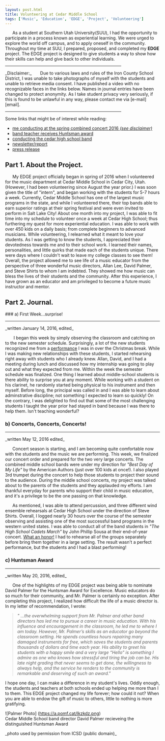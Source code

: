```yaml
---
layout: post.html
title: Volunteering at Cedar Middle School 
tags: ['Music', 'Education', 'EDGE', 'Project', 'Volunteering']
---
```



&nbsp;&nbsp;&nbsp;&nbsp;&nbsp;&nbsp;As a student at Southern Utah University(SUU), I had the opportunity to participate in a process known as experiential learning.  We were urged to explore the world off campus, and to apply oneself in the community. Throughout my time at SUU, I prepared, proposed, and completed my __EDGE__ project. The EDGE project is designed to give students a way to show how their skills can help and give back to other individuals.   

<hr width="75%">
_Disclaimer:_     
 &nbsp;&nbsp;&nbsp;&nbsp;&nbsp;&nbsp;Due to various laws and rules of the Iron County School District, I was unable to take photographs of myself with the students and unable to retrieve media consent. I have published a video with no recognizable faces in the links below. Names in journal entries have been changed to protect anonymity. As I take student privacy very seriously, if this is found to be unlawful in any way, please contact me via [e-mail][email].   
<hr width="75%">

Some links that might be of interest while reading: 

* [me conducting at the spring combined concert 2016 _(see disclaimer)_][best-day]
* [band teacher receives Huntsman award][huntsman-award]
* [conducting the cedar high school band][cedar-high-conducting]
* [newsletter/report][newsletter]
* [press release ][press-release]

## Part 1. About the Project.

&nbsp;&nbsp;&nbsp;&nbsp;&nbsp;&nbsp;My EDGE project officially began in spring of 2016 when I volunteered for the music department at Cedar Middle School in Cedar City, Utah. (However, I had been volunteering since August the year prior.) I was soon given the title of "intern", and began working with the students for 5-7 hours a week. Currently, Cedar Middle School has one of the largest music programs in the state, and while I volunteered there, their top bands able to earn superior ratings at their spring festival and were even invited to perform in Salt Lake City!  About one month into my project, I was able to fit time into my schedule to volunteer once a week at Cedar High School; thus furthering my quest for more experiential education.  I was able to work with over 450 kids on a daily basis; from complete beginners to advanced musicians.  While volunteering, I relearned what it meant to love your students. As I was getting to know the students, I appreciated their devotedness towards me and to their school work. I learned their names, personalities, and little quirks that made each of the students unique.  There were days where I couldn't wait to leave my college classes to see them!  Overall, the project allowed me to see life of a music educator from the perspective of three wonderful music directors, Allan Lee, David Palmer, and Steve Shirts to whom I am indebted.  They showed me how music can bless the lives of their students and the community.  After this experience, I have grown as an educator and am privileged to become a future music instructor and mentor. 

## Part 2. Journal. 
<p>
### a) First Week...surprise! 
<hr align="right"> _written January 14, 2016, edited_  

&nbsp;&nbsp;&nbsp;&nbsp;&nbsp;&nbsp; I began this week by simply observing the classroom and catching on to the new semester schedule. Surprisingly, a lot of the new students recognized me from a [performance][messiah] I was in over the Christmas break.  While I was making new relationships with these students, I started rehearsing right away with students who I already knew.  Allan, David, and I had a meeting during lunch and discussed how my internship was going to play out and what they expected from me. Within the week the semester schedule was finalized.  One thing I learned about middle-school students is there ability to surprise you at any moment.  While working with a student on his clarinet, he randomly started being physical to his instrument and then myself.  Before long, the principal was called in and I was able to learn about adminstrative discipline; not something I expected to learn so quickly! On the contrary, I was delighted to find out that some of the most challenging students I taught the year prior had stayed in band because I was there to help them.  Isn't teaching wonderful?


### b) Concerts, Concerts, Concerts! 
<hr align="right"> _written May 12, 2016 edited_  

&nbsp;&nbsp;&nbsp;&nbsp;&nbsp;&nbsp;Concert season is starting, and I am becoming quite comfortable now with the students and the music we are performing.  This week, we finalized our concert order and prepared for the two very large concerts.  The combined middle school bands were under my direction for _"Best Day of My Life"_ by the American Authors (just over 100 kids at once!). I also played 3rd trumpet during the concert to help those students to project their sound to the audience.  During the middle school concerts, my project was talked about to the parents of the students and they applauded my efforts.  I am thankful everyday for parents who support their child in music education, and it's a privilege to be the one passing on that knowledge.  

&nbsp;&nbsp;&nbsp;&nbsp;&nbsp;&nbsp;As mentioned, I was able to attend percussion, and three different wind ensemble rehearsals at Cedar High School under the direction of Steve Shirts.  Overall, I logged nearly 30 hours over the course of the semester observing and assisting one of the most successful band programs in the western united states. I was able to conduct all of the band students in _"The High School Cadets March"_ by John Phillip Sousa at their end-of-year concert.  [What an honor!][cedar-high-conducting]  I had to rehearse all of the groups separately before bring them together in a large setting.  The result wasn't a perfect performance, but the students and I had a blast performing!   


### c) Huntsman Award
<hr align="right"> _written May 20, 2016, edited_  

&nbsp;&nbsp;&nbsp;&nbsp;&nbsp;&nbsp;One of the highlights of my EDGE project was being able to nominate David Palmer for the Huntsman Award for Excellence.  Music educators do so much for their community, and Mr. Palmer is certainly no exception. After completing this project, I realized how difficult the life of a music director is.  In my letter of recommendation, I wrote: 
> *"  ...the overwhelming support from Mr. Palmer and other band directors has led me to pursue a career in music education. With his influence and encouragement in the classroom, he led me to where I am today. 
However, Mr. Palmer’s skills as an educator go beyond the classroom setting.  He spends countless hours repairing many damaged instruments for free, which saves the students and parents thousands of dollars and time each year.  His ability to greet his students with a happy smile and a very large “Hello” is something I admire as one who knows how stressful and tiring the job can be.  His late night grading that never seems to get done, the willingness to always help, and the service he renders to the community is remarkable and deserving of such an award."* <p>

I hope one day, I can make a difference in my student's lives.  Oddly enough, the students and teachers at both schools ended up helping me more than I to them. This EDGE project changed my life forever; how could it not?  When you are able to endow the gift of music to others, little to nothing is more gratifying.    



![Palmer Photo]
(https://a.pomf.cat/lkzkdz.png)   
Cedar Middle School band director David Palmer recieveing the distinguished Huntsman Award
<p>
_photo used by permission from ICSD (public domain)_


[project-proposal]: https://waa.ai/kntg
[huntsman-award]: https://waa.ai/knJS
[best-day]: https://waa.ai/knJC
[newsletter]: https://drive.google.com/open?id=0B59dJ1KzqaLETEQzUUlweVRZajg
[press-release]: https://drive.google.com/open?id=0B59dJ1KzqaLEYXVsWTl0WjhUckU
[multi-media presentation]: http://i.imgur.com/zhBWJZ2.png
[resume]: http://i.imgur.com/zhBWJZ2.png
[email]: mailto:clarkA94+support@gmail.com
[palmer]: https://a.pomf.cat/lkzkdz.png 
[cedar-high-conducting]: https://waa.ai/knmT
[messiah]: https://waa.ai/knmx
